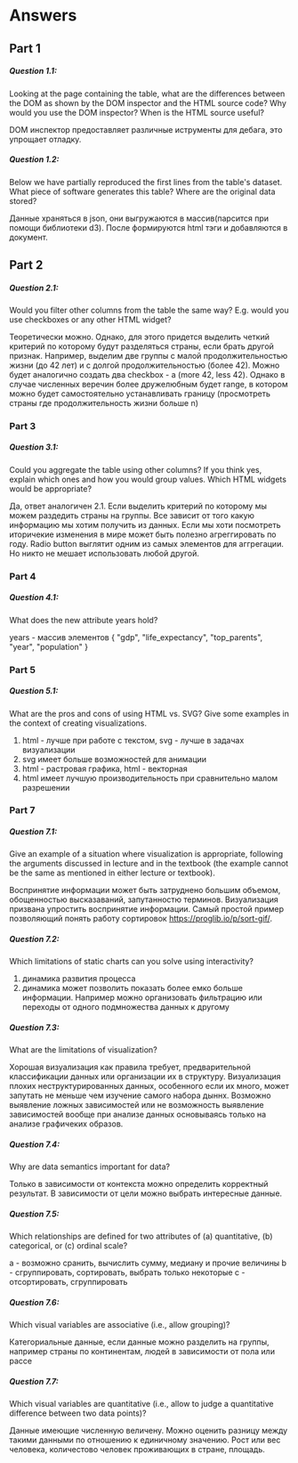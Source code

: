# Answers
## Part 1
##### Question 1.1:
Looking at the page containing the table, what are the differences between the DOM as shown by the DOM inspector and the HTML source code? Why would you use the DOM inspector? When is the HTML source useful?

DOM инспектор предоставляет различные иструменты для дебага, это упрощает отладку.
##### Question 1.2:
Below we have partially reproduced the first lines from the table's dataset. What piece of software generates this table? Where are the original data stored?

Данные храняться в json, они выгружаются в массив(парсится при помощи библиотеки d3).
После формируются html тэги и добавляются в документ.
## Part 2
##### Question 2.1:
Would you filter other columns from the table the same way? E.g. would you use checkboxes or any other HTML widget?

Теоретически можно. Однако, для этого придется выделить четкий критерий по которому будут разделяться страны, если брать другой признак. Например, выделим две группы с малой продолжительностью жизни (до 42 лет) и с долгой продолжительностью (более 42). Можно будет аналогично создать два checkbox - а (more 42, less 42).
Однако в случае численных веречин более дружелюбным будет range, в котором можно будет самостоятельно устанавливать границу (просмотреть страны где продолжительность жизни больше n)
### Part 3
##### Question 3.1:
Could you aggregate the table using other columns? If you think yes, explain which ones and how you would group values. Which HTML widgets would be appropriate?

Да, ответ аналогичен 2.1. Если выделить критерий по которому мы можем раздедить страны на группы. Все зависит от того какую информацию мы хотим получить из данных.
Если мы хоти посмотреть иторичекие изменения в мире может быть полезно агреггировать по году. Radio button выглятит одним из самых элементов для аггрегации. Но никто не мешает использовать любой другой.
### Part 4
##### Question 4.1:
What does the new attribute years hold?

years - массив элементов { "gdp", "life_expectancy", "top_parents", "year", "population" }
### Part 5
##### Question 5.1:
What are the pros and cons of using HTML vs. SVG? Give some examples in the context of creating visualizations.

1) html - лучше при работе с текстом, svg - лучше в задачах визуализации
2) svg имеет больше возможностей для анимации
3) html - растровая графика, html - векторная
4) html имеет лучшую производительность при сравнительно малом разрешении
### Part 7
##### Question 7.1:
Give an example of a situation where visualization is appropriate, following the arguments discussed in lecture and in the textbook (the example cannot be the same as mentioned in either lecture or textbook).

Воспринятие информации может быть затруднено большим объемом, обощенностью высказаваний, запутанностю терминов. Визуализация призвана упростить воспринятие информации. Самый простой пример позволяющий понять работу сортировок https://proglib.io/p/sort-gif/.
##### Question 7.2:
Which limitations of static charts can you solve using interactivity?

1) динамика развития процесса
2) динамика может позволить показать более емко больше информации. Например можно организовать фильтрацию или переходы от одного подмножества данных к другому
##### Question 7.3:
What are the limitations of visualization?

Хорошая визуализация как правила требует, предварительной классификации данных или организации их в структуру. Визуализация плохих неструктурированных данных, особенного если их много, может запутать не меньше чем изучение самого набора дыннх.
Возможно выявление ложных зависимостей или не возможность выявление зависимостей вообще при анализе данных основываясь только на анализе графичеких образов. 
##### Question 7.4:
Why are data semantics important for data?

Только в зависимости от контекста можно определить корректный результат.
В зависимости от цели можно выбрать интересные данные.
##### Question 7.5:
Which relationships are defined for two attributes of (a) quantitative, (b) categorical, or (c) ordinal scale?

a - возможно сранить, вычислить сумму, медиану и прочие величины
b - сгруппировать, сортировать, выбрать только некоторые
c - отсортировать, сгруппировать
##### Question 7.6:
Which visual variables are associative (i.e., allow grouping)?

Категориальные данные,
если данные можно разделить на группы, например страны по континентам, людей в зависимости от пола или рассе
##### Question 7.7:
Which visual variables are quantitative (i.e., allow to judge a quantitative difference between two data points)?

Данные имеющие численную величену. Можно оценить разницу между такими данными по отношению к единичному значению. Рост или вес человека, количестово человек проживающих в стране, площадь.
